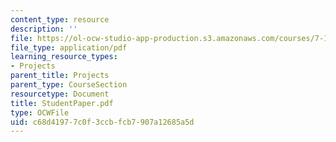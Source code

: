 ```yaml
---
content_type: resource
description: ''
file: https://ol-ocw-studio-app-production.s3.amazonaws.com/courses/7-13-experimental-microbial-genetics-fall-2003/c68d41977c0f3ccbfcb7907a12685a5d_StudentPaper.pdf
file_type: application/pdf
learning_resource_types:
- Projects
parent_title: Projects
parent_type: CourseSection
resourcetype: Document
title: StudentPaper.pdf
type: OCWFile
uid: c68d4197-7c0f-3ccb-fcb7-907a12685a5d
---
```

